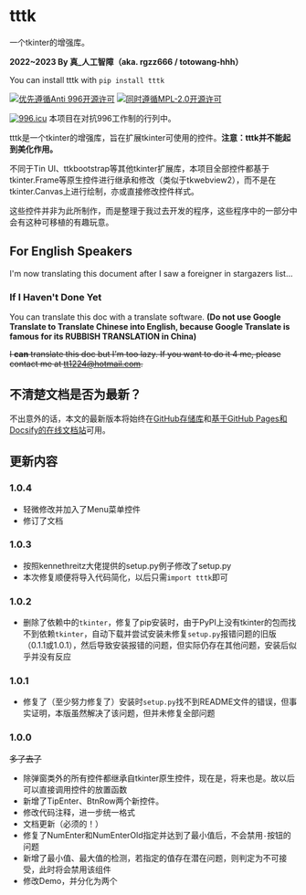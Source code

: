 # tttk

一个tkinter的增强库。

**2022~2023 By 真_人工智障（aka. rgzz666 / totowang-hhh）**

You can install tttk with `pip install tttk`

[![优先遵循Anti 996开源许可](https://img.shields.io/badge/License-Anti%20996-blue.svg)](https://github.com/996icu/996.ICU/blob/master/LICENSE)
[![同时遵循MPL-2.0开源许可](https://img.shields.io/badge/License-MPL%202.0-orange)](https://www.mozilla.org/en-US/MPL/2.0/)

[![996.icu](https://img.shields.io/badge/link-996.icu-red.svg)](https://996.icu) 本项目在对抗996工作制的行列中。

tttk是一个tkinter的增强库，旨在扩展tkinter可使用的控件。**注意：tttk并不能起到美化作用。**

不同于Tin UI、ttkbootstrap等其他tkinter扩展库，本项目全部控件都基于tkinter.Frame等原生控件进行继承和修改（类似于tkwebview2），而不是在tkinter.Canvas上进行绘制，亦或直接修改控件样式。

这些控件并非为此所制作，而是整理于我过去开发的程序，这些程序中的一部分中会有这种可移植的有趣玩意。

## For English Speakers

I'm now translating this document after I saw a foreigner in stargazers list...

### If I Haven't Done Yet

You can translate this doc with a translate software. **(Do not use Google Translate to Translate Chinese into English, because Google Translate is famous for its RUBBISH TRANSLATION in China)**

~~I **can** translate this doc but I'm too lazy. If you want to do it 4 me, please contact me at tt1224@hotmail.com.~~

## 不清楚文档是否为最新？

不出意外的话，本文的最新版本将始终在[GitHub存储库](https://github.com/totowang-hhh/tttk/)和[基于GitHub Pages和Docsify的在线文档站](https://totowang-hhh.github.io/tttk)可用。

## 更新内容

### 1.0.4

- 轻微修改并加入了Menu菜单控件
- 修订了文档

### 1.0.3

- 按照kennethreitz大佬提供的setup.py例子修改了setup.py
- 本次修复顺便将导入代码简化，以后只需`import tttk`即可

### 1.0.2

- 删除了依赖中的`tkinter`，修复了pip安装时，由于PyPI上没有tkinter的包而找不到依赖`tkinter`，自动下载并尝试安装未修复`setup.py`报错问题的旧版（0.1.1或1.0.1），然后导致安装报错的问题，但实际仍存在其他问题，安装后似乎并没有反应

### 1.0.1

- 修复了（至少努力修复了）安装时`setup.py`找不到README文件的错误，但事实证明，本版虽然解决了该问题，但并未修复全部问题

### 1.0.0

~~多了去了~~

- 除弹窗类外的所有控件都继承自tkinter原生控件，现在是，将来也是。故以后可以直接调用控件的放置函数
- 新增了TipEnter、BtnRow两个新控件。
- 修改代码注释，进一步统一格式
- 文档更新（必须的！）
- 修复了NumEnter和NumEnterOld指定并达到了最小值后，不会禁用`-`按钮的问题
- 新增了最小值、最大值的检测，若指定的值存在潜在问题，则判定为不可接受，此时将会禁用该组件
- 修改Demo，并分化为两个

